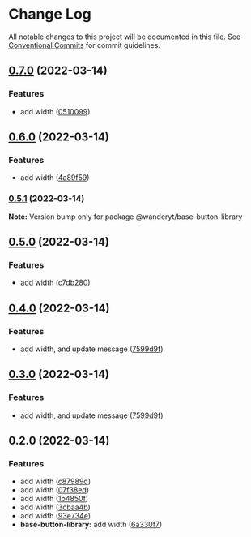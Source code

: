 # Change Log

All notable changes to this project will be documented in this file.
See [Conventional Commits](https://conventionalcommits.org) for commit guidelines.

## [0.7.0](https://github.com/davidren-apt/nx-space/compare/@wanderyt/base-button-library@0.6.0...@wanderyt/base-button-library@0.7.0) (2022-03-14)


### Features

* add width ([0510099](https://github.com/davidren-apt/nx-space/commit/0510099694181038f2157865b45c60a4c4636e56))



## [0.6.0](https://github.com/davidren-apt/nx-space/compare/@wanderyt/base-button-library@0.5.1...@wanderyt/base-button-library@0.6.0) (2022-03-14)


### Features

* add width ([4a89f59](https://github.com/davidren-apt/nx-space/commit/4a89f59b830de0d1986e131914252da2a4dc90af))



### [0.5.1](https://github.com/davidren-apt/nx-space/compare/@wanderyt/base-button-library@0.5.0...@wanderyt/base-button-library@0.5.1) (2022-03-14)

**Note:** Version bump only for package @wanderyt/base-button-library





## [0.5.0](https://github.com/davidren-apt/nx-space/compare/@wanderyt/base-button-library@0.4.0...@wanderyt/base-button-library@0.5.0) (2022-03-14)


### Features

* add width ([c7db280](https://github.com/davidren-apt/nx-space/commit/c7db2801ba9711e00437a536b0682561d3f4dd26))



## [0.4.0](https://github.com/davidren-apt/nx-space/compare/@wanderyt/base-button-library@0.2.0...@wanderyt/base-button-library@0.4.0) (2022-03-14)


### Features

* add width, and update message ([7599d9f](https://github.com/davidren-apt/nx-space/commit/7599d9f6c7aede782d5b37aa3560bbab24b475a4))



## [0.3.0](https://github.com/davidren-apt/nx-space/compare/@wanderyt/base-button-library@0.2.0...@wanderyt/base-button-library@0.3.0) (2022-03-14)


### Features

* add width, and update message ([7599d9f](https://github.com/davidren-apt/nx-space/commit/7599d9f6c7aede782d5b37aa3560bbab24b475a4))



## 0.2.0 (2022-03-14)


### Features

* add width ([c87989d](https://github.com/davidren-apt/nx-space/commit/c87989dd94d09054f019877d27bdf3ff26923fae))
* add width ([07f38ed](https://github.com/davidren-apt/nx-space/commit/07f38ede9d27585cb04f9afe629f7b33fe4e4263))
* add width ([1b4850f](https://github.com/davidren-apt/nx-space/commit/1b4850fffaeb9d639bc9c13fc56bb07e5f4bce20))
* add width ([3cbaa4b](https://github.com/davidren-apt/nx-space/commit/3cbaa4b662b97d49c5bf34a910f76a6dd0403903))
* add width ([93e734e](https://github.com/davidren-apt/nx-space/commit/93e734eda88d9ab71a9f70c9445b26a5769ae776))
* **base-button-library:** add width ([6a330f7](https://github.com/davidren-apt/nx-space/commit/6a330f7dc64720ece036108e68ac3a18a24d6ffb))
